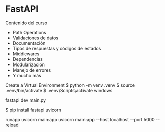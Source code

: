 # FastAPI

Contenido del curso
- Path Operations
- Validaciones de datos
- Documentación
- Tipos de respuestas y códigos de estados
- Middlewares
- Dependencias
- Modularización
- Manejo de errores
- Y mucho más

Create a Virtual Environment
$ python -m venv .venv
$ source .venv/bin/activate
$ .venv\Scripts\activate  windows


fastapi dev main.py

$ pip install fastapi uvicorn

runapp
uvicorn main:app
uvicorn main:app --host localhost --port 5000 --reload

